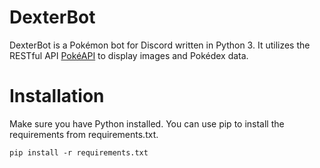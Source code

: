 # DexterBot
DexterBot is a Pokémon bot for Discord written in Python 3. It utilizes the RESTful API [PokéAPI](https://pokeapi.co/) to display images and Pokédex data.

# Installation
Make sure you have Python installed. You can use pip to install the requirements from requirements.txt.

```pip install -r requirements.txt```
